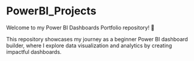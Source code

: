 # PowerBI_Projects

Welcome to my Power BI Dashboards Portfolio repository! 🎉

This repository showcases my journey as a beginner Power BI dashboard builder, where I explore data visualization and analytics by creating impactful dashboards.
